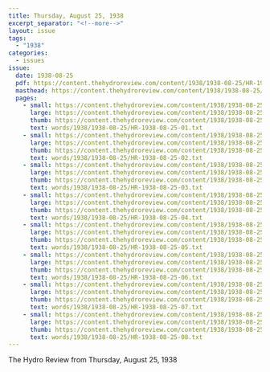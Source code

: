 ```yaml
---
title: Thursday, August 25, 1938
excerpt_separator: "<!--more-->"
layout: issue
tags:
  - "1938"
categories:
  - issues
issue:
  date: 1938-08-25
  pdf: https://content.thehydroreview.com/content/1938/1938-08-25/HR-1938-08-25.pdf
  masthead: https://content.thehydroreview.com/content/1938/1938-08-25/masthead/HR-1938-08-25.jpg
  pages:
    - small: https://content.thehydroreview.com/content/1938/1938-08-25/small/HR-1938-08-25-01.jpg
      large: https://content.thehydroreview.com/content/1938/1938-08-25/large/HR-1938-08-25-01.jpg
      thumb: https://content.thehydroreview.com/content/1938/1938-08-25/thumbnails/HR-1938-08-25-01.jpg
      text: words/1938/1938-08-25/HR-1938-08-25-01.txt
    - small: https://content.thehydroreview.com/content/1938/1938-08-25/small/HR-1938-08-25-02.jpg
      large: https://content.thehydroreview.com/content/1938/1938-08-25/large/HR-1938-08-25-02.jpg
      thumb: https://content.thehydroreview.com/content/1938/1938-08-25/thumbnails/HR-1938-08-25-02.jpg
      text: words/1938/1938-08-25/HR-1938-08-25-02.txt
    - small: https://content.thehydroreview.com/content/1938/1938-08-25/small/HR-1938-08-25-03.jpg
      large: https://content.thehydroreview.com/content/1938/1938-08-25/large/HR-1938-08-25-03.jpg
      thumb: https://content.thehydroreview.com/content/1938/1938-08-25/thumbnails/HR-1938-08-25-03.jpg
      text: words/1938/1938-08-25/HR-1938-08-25-03.txt
    - small: https://content.thehydroreview.com/content/1938/1938-08-25/small/HR-1938-08-25-04.jpg
      large: https://content.thehydroreview.com/content/1938/1938-08-25/large/HR-1938-08-25-04.jpg
      thumb: https://content.thehydroreview.com/content/1938/1938-08-25/thumbnails/HR-1938-08-25-04.jpg
      text: words/1938/1938-08-25/HR-1938-08-25-04.txt
    - small: https://content.thehydroreview.com/content/1938/1938-08-25/small/HR-1938-08-25-05.jpg
      large: https://content.thehydroreview.com/content/1938/1938-08-25/large/HR-1938-08-25-05.jpg
      thumb: https://content.thehydroreview.com/content/1938/1938-08-25/thumbnails/HR-1938-08-25-05.jpg
      text: words/1938/1938-08-25/HR-1938-08-25-05.txt
    - small: https://content.thehydroreview.com/content/1938/1938-08-25/small/HR-1938-08-25-06.jpg
      large: https://content.thehydroreview.com/content/1938/1938-08-25/large/HR-1938-08-25-06.jpg
      thumb: https://content.thehydroreview.com/content/1938/1938-08-25/thumbnails/HR-1938-08-25-06.jpg
      text: words/1938/1938-08-25/HR-1938-08-25-06.txt
    - small: https://content.thehydroreview.com/content/1938/1938-08-25/small/HR-1938-08-25-07.jpg
      large: https://content.thehydroreview.com/content/1938/1938-08-25/large/HR-1938-08-25-07.jpg
      thumb: https://content.thehydroreview.com/content/1938/1938-08-25/thumbnails/HR-1938-08-25-07.jpg
      text: words/1938/1938-08-25/HR-1938-08-25-07.txt
    - small: https://content.thehydroreview.com/content/1938/1938-08-25/small/HR-1938-08-25-08.jpg
      large: https://content.thehydroreview.com/content/1938/1938-08-25/large/HR-1938-08-25-08.jpg
      thumb: https://content.thehydroreview.com/content/1938/1938-08-25/thumbnails/HR-1938-08-25-08.jpg
      text: words/1938/1938-08-25/HR-1938-08-25-08.txt
---
```


The Hydro Review from Thursday, August 25, 1938

<!--more-->

